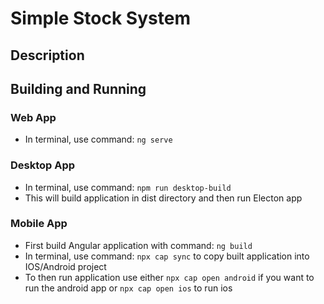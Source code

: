 # Simple Stock System
## Description
## Building and Running
### Web App
- In terminal, use command: `ng serve`
### Desktop App
- In terminal, use command: `npm run desktop-build`
- This will build application in dist directory and then run Electon app
### Mobile App
- First build Angular application with command: `ng build`
- In terminal, use command: `npx cap sync` to copy built application into IOS/Android project
- To then run application use either `npx cap open android` if you want to run the android app or `npx cap open ios` to run ios

